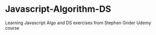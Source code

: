 # Javascript-Algorithm-DS
Learning Javascript Algo and DS exercises from Stephen Grider Udemy course
